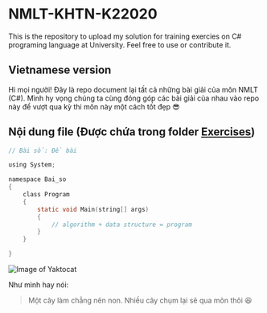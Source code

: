 # NMLT-KHTN-K22020

This is the repository to upload my solution for training exercies on C# programing language at University.
Feel free to use or contribute it.

## Vietnamese version
Hi mọi người! Đây là repo document lại tất cả những bài giải của môn NMLT (C#).
Mình hy vọng chúng ta cùng đóng góp các bài giải của nhau vào repo này để vượt qua kỳ thi môn này một cách tốt đẹp 😎

## Nội dung file (Được chứa trong folder [Exercises](#Exercises))

```C
// Bài số: Đề bài

using System;

namespace Bai_so
{
    class Program
    {
        static void Main(string[] args)
        {
            // algorithm + data structure = program
        }
    }

}
```



![Image of Yaktocat](https://d3av3o1z276gfa.cloudfront.net/images/place/Uxa1vpBBANqVU1NmHqv0H3bUdAuTsmkc.jpeg)


Như mình hay nói:

> Một cây làm chẳng nên non. Nhiều cây chụm lại sẽ qua môn thôi 😆